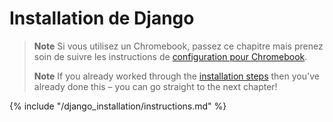 # Installation de Django

> **Note** Si vous utilisez un Chromebook, passez ce chapitre mais prenez soin de suivre les instructions de [configuration pour Chromebook](../chromebook_setup/README.md).
> 
> **Note** If you already worked through the [installation steps](../installation/README.md) then you've already done this – you can go straight to the next chapter!

{% include "/django_installation/instructions.md" %}